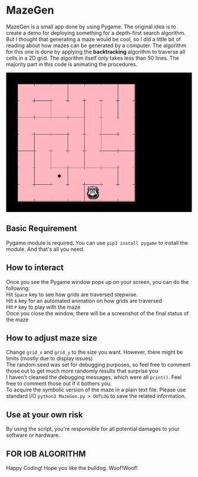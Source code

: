 # MazeGen 
MazeGen is a small app done by using Pygame. The original idea is to create a demo for deploying something for a depth-first search algorithm. But I thought that
generating a maze would be cool, so I did a little bit of reading about how mazes can be generated by a computer. The algorithm for this one is done by applying
the **backtracking** algorithm to traverse all cells in a 2D grid. The algorithm itself only takes less than 50 lines. The majority part in this code is animating
the procedures.

![plot](../test_maze.png)

## Basic Requirement
Pygame module is required. You can use ```pip3 install pygame``` to install the module. And that's all you need.
## How to interact
Once you see the Pygame window pops up on your screen, you can do the following:  
Hit ```Space``` key to see how grids are traversed stepwise.  
Hit ```A``` key for an automated animation on how grids are traversed  
Hit ```P``` key to play with the maze  
Once you close the window, there will be a screenshot of the final status of the maze
## How to adjust maze size
Change ```grid_x``` and ```grid_y``` to the size you want. However, there might be limits (mostly due to display issues)  
The random.seed was set for debugging purposes, so feel free to comment those out to get much more randomly results that surprise you  
I haven't cleaned the debugging messages, which were all ```print()```. Feel free to comment those out if it bothers you.  
To acquire the symbolic version of the maze in a plain text file. Please use standard I/O ```python3 MazeGen.py > OUTLOG``` to save the related information.  

## Use at your own risk
By using the script, you're responsible for all potential damages to your software or hardware.

## FOR IOB ALGORITHM
Happy Coding! Hope you like the bulldog. Woof!Woof!
